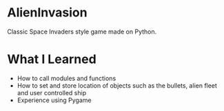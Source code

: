 # AlienInvasion

Classic Space Invaders style game made on Python.

# What I Learned

* How to call modules and functions
* How to set and store location of objects such as the bullets, alien fleet and user controlled ship
* Experience using Pygame
